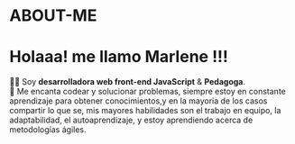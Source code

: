 # ABOUT-ME
# Holaaa! me llamo Marlene !!!

:woman_technologist: Soy <b>desarrolladora web front-end JavaScript</b> & <b>Pedagoga</b>.<br>
🌱 Me encanta  codear y solucionar problemas, siempre estoy en constante aprendizaje para obtener conocimientos,y en la mayoria de los casos compartir lo que se, 
 mis mayores habilidades son el trabajo en equipo, la adaptabilidad, el autoaprendizaje, y estoy aprendiendo acerca de metodologías ágiles.
